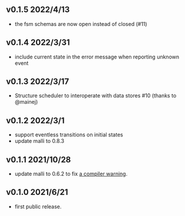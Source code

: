 ## v0.1.5 2022/4/13

- the fsm schemas are now open instead of closed (#11)

## v0.1.4 2022/3/31

- include current state in the error message when reporting unknown event

## v0.1.3 2022/3/17

- Structure scheduler to interoperate with data stores #10 (thanks to @mainej)

## v0.1.2 2022/3/1

- support eventless transitions on initial states
- update malli to 0.8.3

## v0.1.1 2021/10/28

- update malli to 0.6.2 to fix
  [a compiler warning](https://github.com/metosin/malli/issues/536).

## v0.1.0 2021/6/21

- first public release.
